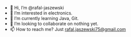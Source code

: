 - 👋 Hi, I’m @rafal-jaszewski
- 👀 I’m interested in electronics.
- 🌱 I’m currently learning Java, Git.
- 💞️ I’m looking to collaborate on nothing yet.
- 📫 How to reach me? Just rafal.jaszewski75@gmail.com

<!---
rafal-jaszewski/rafal-jaszewski is a ✨ special ✨ repository because its `README.md` (this file) appears on your GitHub profile.
You can click the Preview link to take a look at your changes.
--->
